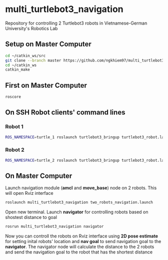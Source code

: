 # multi_turtlebot3_navigation

Repository for controlling 2 Turtlebot3 robots in Vietnamese-German University's Robotics Lab

## Setup on Master Computer

```bash
cd ~/catkin_ws/src
git clone --branch master https://github.com/ngkhiem97/multi_turtlebot3_navigation.git
cd ~/catkin_ws
catkin_make
```

## First on Master Computer

```bash
roscore
```

## On SSH Robot clients' command lines

### Robot 1
```bash
ROS_NAMESPACE=turtle_1 roslaunch turtlebot3_bringup turtlebot3_robot.launch multi_robot_name:=turtle_1 set_frame_id:=turtle_1/base_scan
```

### Robot 2
```bash
ROS_NAMESPACE=turtle_2 roslaunch turtlebot3_bringup turtlebot3_robot.launch multi_robot_name:=turtle_2 set_frame_id:=turtle_2/base_scan
```

## On Master Computer

Launch navigation module (**amcl** and **move_base**) node on 2 robots. This will open Rviz interface
```bash
roslaunch multi_turtlebot3_navigation two_robots_navigation.launch
```

Open new terminal. Launch **navigator** for controlling robots based on shostest distance to goal
```bash
rosrun multi_turtlebot3_navigation navigator
```

Now you can controll the robots on Rviz interface using **2D pose estimate** for setting inital robots' location and **nav goal** to send navigation goal to the **navigator**. The navigator node will calculate the distance to the 2 robots and send the navigation goal to the robot that has the shortest distance
